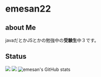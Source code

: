 # emesan22
## about Me
javaだとかJSとかの勉強中の<b>受験生</b>中３です。
## Status
 ![](http://github-profile-summary-cards.vercel.app/api/cards/profile-details?username=emesan22&theme=github_dark) 
 ![](http://github-profile-summary-cards.vercel.app/api/cards/stats?username=emesan22&theme=github_dark) 
![emesan's GitHub stats](https://github-readme-stats-self-three-47.vercel.app/api?username=emesan22&show_icons=true&theme=github_dark)
